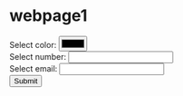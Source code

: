 # webpage1
<html>
<body>
<form>
Select color: <input type="color"><br>
Select number: <input type="number" mini=1 max=100 step=5><br>
Select email: <input type="email"><br>
<input type="submit"><br>
</form>
</body>
</html>







